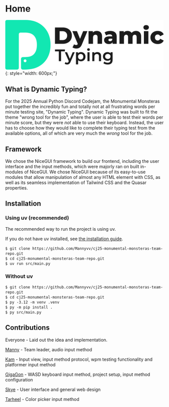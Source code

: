 # Home
![image](./assets/wordmark-logo.png){: style="width: 600px;"}

## What is Dynamic Typing?

For the 2025 Annual Python Discord Codejam, the Monumental Monsteras put together the incredibly fun and totally not at all frustrating words per minute testing site, "Dynamic Typing". Dynamic Typing was built to fit the theme "wrong tool for the job", where the user is able to test their words per minute score, but they were *not* able to use their keyboard. Instead, the user has to choose how they would like to complete their typing test from the available options, all of which are very much the *wrong* tool for the job.

## Framework
We chose the NiceGUI framework to build our frontend, including the user interface and the input methods, which were majorly ran on built in-modules of NiceGUI. We chose NiceGUI because of its easy-to-use modules that allow manipulation of almost any HTML element with CSS, as well as its seamless implementation of Tailwind CSS and the Quasar properties.

## Installation
### Using uv (recommended)
The recommended way to run the project is using uv.

If you do not have uv installed, see [the installation guide](https://docs.astral.sh/uv/getting-started/installation/).

```
$ git clone https://github.com/Mannyvv/cj25-monumental-monsteras-team-repo.git
$ cd cj25-monumental-monsteras-team-repo.git
$ uv run src/main.py
```

### Without uv
```
$ git clone https://github.com/Mannyvv/cj25-monumental-monsteras-team-repo.git
$ cd cj25-monumental-monsteras-team-repo.git
$ py -3.12 -m venv .venv
$ py -m pip install .
$ py src/main.py
```

## Contributions
Everyone - Laid out the idea and implementation.

[Manny](https://github.com/Mannyvv) - Team leader, audio input method

[Kam](https://github.com/afx8732) - Input view, input method protocol, wpm testing functionality and platformer input method

[GigaGon](https://github.com/MeGaGiGaGon) - WASD keyboard input method, project setup, input method configuration

[Skye](https://github.com/enskyeing) - User interface and general web design

[Tarheel](https://github.com/jks85) - Color picker input method





